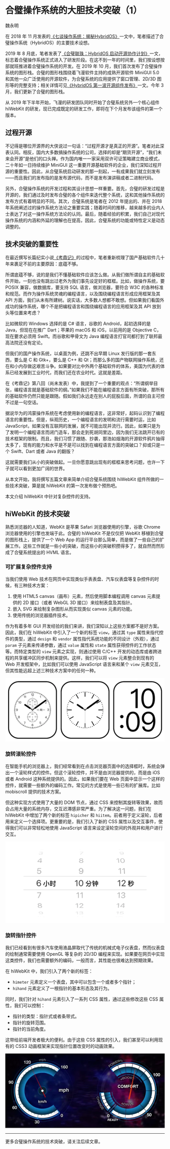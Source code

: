 # 合璧操作系统的大胆技术突破（1）

魏永明

在 2018 年 11 月发表的[《七谈操作系统：揭秘HybridOS》](https://mp.weixin.qq.com/s?__biz=MzA5MTYwNTA3MA==&amp;mid=2651104264&amp;idx=1&amp;sn=87f5a883729d1898987420ae7bf6a37b&amp;chksm=8b89d529bcfe5c3f089fe1d05697cf219bd717adf1337ec99798e5147d0213a3bea0af07e084&token=426220509&lang=zh_CN#rd)一文中，笔者描述了合璧操作系统（HybridOS）的主要技术设想。

2019 年 8 月底，笔者发表了[《合璧联珠：HybridOS 启动开源协作计划》](https://mp.weixin.qq.com/s?__biz=MzA5MTYwNTA3MA==&mid=2651104322&idx=1&sn=f3bec419f829f7846a240fddc335087c&chksm=8b89d563bcfe5c75d21165717e37cd87be95a0df054b16873ea2706c0bc4db4a7775e26acac9&token=426220509&lang=zh_CN#rd)一文，标志着合璧操作系统正式进入了研发阶段。在这不到一年的时间里，我们按设想按部就班推进着合璧操作系统的开发。在 2019 年 10 月，我们首次发布了合璧操作系统的图形栈。合璧的图形栈围绕着飞漫软件主持的成熟开源软件 MiniGUI 5.0 和其他一众广泛使用的开源软件，为合璧系统的应用提供了窗口管理、2D/3D 图形等的完整支持；相关详情可见[《HybridOS 第一波开源组件发布》](https://mp.weixin.qq.com/s?__biz=MzA5MTYwNTA3MA==&mid=2651104353&idx=1&sn=b6d537de5e672bb70b19e38d76d449c7&chksm=8b89d540bcfe5c5625f708556f0143eb9983e6df070f76d4e2d4de7841752ba91384bbe207c3&token=426220509&lang=zh_CN#rd)一文。今年 3 月，我们更新了合璧的图形栈。

从 2019 年下半年开始，飞漫的研发团队同时开始了合璧系统另外一个核心组件 hiWebKit 的研发，现已完成既定的研发工作，即将在下个月发布该组件的第一个版本。

## 过程开源

不记得是哪位开源界的大侠说过一句话：“过程开源才是真正的开源”。笔者对此深表认同。相反，国内大多数搞操作系统的公司，选择的却是“期货开源”，“我们未来会开源”是他们的口头禅。作为国内唯一一家采用双许可证策略建立商业模式，二十年如一日持续维护 MiniGUI 这一重要开源基础软件的企业，我们深知过程开源的重要性。因此，从合璧系统启动研发的那一刻起，一有成果我们就立刻发布——而且我们的发布指的是发布源代码，而不是发布演讲稿或者二进制代码。

另外，合璧操作系统的开发过程和其设计思想一样重要。首先，合璧的研发过程是开源的，我们通过及时发布合璧的各个组件来迭代整个系统，这和其他操作系统的发布方式有着明显的不同。其次，合璧系统是笔者在 2012 年提出的、并在 2018 年系统阐述过的操作系统方法论之重要实践；随着时间的推移，越来越多的业内人士表达了对这一操作系统方法论的认同。最后，随着经验的积累，我们自己对现代操作系统的内涵和外延的理解也在提高，因此，合璧系统的功能或特性定义是动态调整的。

## 技术突破的重要性

在最近撰写长篇纪实小说[《考鼎记》](https://mp.weixin.qq.com/mp/appmsgalbum?action=getalbum&album_id=1420920902291947520&__biz=MzA5MTYwNTA3MA==#wechat_redirect)的过程中，笔者重新梳理了国产基础软件几十年来裹足不前的主要原因：底蕴不够。

所谓底蕴不够，说的是我们不懂基础软件应该怎么做。从我们做所谓自主的基础软件开始，一刻也没有跳出过老外为我们事先设定好的框框。比如，做操作系统，要 POSIX 兼容，做数据库，要支持 SQL 语言，做浏览器，要符合 W3C 的各种标准和规范。而作为操作系统灵魂的编程语言，以及围绕编程语言形成应用框架及其 API 方面，我们从未有所建树。说实话，大多数人想都不敢想。但如果我们看国外成功的操作系统，哪个不是把编程语言和围绕编程语言的应用框架及其 API 放到头等位置来考虑？

比如微软的 Windows 选择的是 C# 语言，谷歌的 Android，起初选择的是 Java，但现在在推广 Dart；苹果的 macOS 和 iOS，以前用的是 Objective C，现在要求必须用 Swift。而谷歌和甲骨文为 Java 编程语言打官司都打到了联邦最高法院还没有定论。

但我们的国产操作系统，以桌面为例，还跳不出早期 Linux 发行版的那一套东西，要么是 C 和 Gtk+，要么是 C++ 和 Qt；而那么多的国产物联网操作系统，还在和小内存做这艰苦斗争。如果要对比中外两个基础软件的体系，美国为代表的体系已经发展到工业时代，而我们还在农业时代。这就是差距。

在《考鼎记》第八回（尚未发表）中，我提到了一个重要的观点：“所谓纲举目张，编程语言就是基础软件的纲。”如果我们不能在编程语言方面有所突破，那所有的基础软件仍然只能是跟随。假如我们永远走在别人的屁股后面，所谓的自主可控不过是一句空话。

据说华为的鸿蒙操作系统在考虑使用新的编程语言，这非常好，起码认识到了编程语言的重要性。但是，纵观历史，一个编程语言的发明和流行需要时运，比如 JavaScript，如果没有互联网的发展，就不可能出现并流行。因此，如果只是为了发明一个编程语言而闭门造车，那会走到死胡同里边，因为我们无法跳开已有的技术框架的限制。而且，我们习惯了跟随、抄袭，那浩如烟海的开源软件鸦片抽得太多了，现有的能力和水平是不是可以找到在编程语言方面的突破口？抑或只是一个 Swift、Dart 或者 Java 的翻版？

这就需要我们从小的突破做起。一旦你愿意跳出现有的框框来思考问题，也许一下子就可以看到更加广阔的世界。

从本文开始，我将撰写五篇文章来简单介绍合璧系统围绕 hiWebKit 组件所做的一些技术突破，算是就 hiWebKit 的第一次发布做个预热吧。

本文介绍 hiWebKit 中针对复杂控件的支持。

## hiWebKit 的技术突破

熟悉浏览器的人知道，WebKit 是苹果 Safari 浏览器使用的引擎，谷歌 Chrome 浏览器使用的引擎也发端于此。合璧的 hiWebKit 不是仅仅把 WebKit 移植到合璧的图形栈上，提供了一个 Web App 的运行平台那么简单，而是做了一些自己的扩展工作。这些工作就是一些小的突破，而这些小的突破积攒得多了，就自然而然形成了合璧系统提出的 HVML 语言。

### 可扩展复杂控件支持

当我们使用 Web 技术在网页中实现类似手表表盘、汽车仪表盘等复杂控件的时候，有三种技术方案：

1. 使用 HTML5 canvas（画布）元素，然后使用脚本编程调用 canvas 元素提供的 2D 接口（或者 WebGL 3D 接口）来绘制表盘及其指针。
1. 嵌入 SVG 来绘制复杂图形从而实现类似 canvas 元素的功能。
1. 使用传统的浏览器插件技术。

作为有着多年 GUI 开发经验的我们来讲，我们深知以上这些方案都不是好方案。因此，我们在 hiWebKit 中引入了一个新的标签 `view`，通过其 `type` 属性来指代控件的类型，通过 `design` 和 `vendor` 属性指代系统功能的不同设计（外观），通过 `param` 子元素来传递参数，通过 `value` 属性和 `state` 属性获得控件的工作状态等。而特定类型的 `view` 元素之实现，则通过使用 C/C++ 开发的动态库或者跨进程的共享缓冲区同步机制来提供。这样，我们可以将 `view` 元素整合到现有的 Web 开发框架中，比如我们可以使用 JavaScript 语言来和某个 `view` 元素交互，但其性能远超上述三种技术方案中的任何一种。

![同一表盘的不同设计](figure-1-1.webp)

### 旋转滚轮控件

在智能手机的浏览器上，我们经常看到在点击浏览器页面中的选择框时，系统会弹出一个滚轮样式的控件。但这个滚轮控件，并不是由浏览器提供的，而是由 iOS 或者 Android 这种系统提供的。因此，如果我们要在 Web 页面中显示一个这样的控件，就需要一些额外的编码工作。常见的方式是使用一些已有的扩展库。比如 mobiscroll 提供的技术方案。

但这种实现方式使用了大量的 DOM 节点，通过 CSS 来控制其旋转等效果，故而会占用大量的系统内存，交互迟滞感非常严重。为了解决这一问题，我们在 hiWebKit 中增加了两个新的标签 `hipicher` 和 `hiitem`。前者用于定义滚轮，后者用来定义一个选择项。更重要的是，我们引入了新的 CSS 属性以及交互事件，使得我们可以非常轻松地使用 JavaScript 语言来设定滚轮空间的外观并和用户进行交互。

![典型的滚轮控件](figure-1-2.webp)

### 旋转指针控件

我们已经看到有很多汽车使用液晶屏取代了传统的机械式电子仪表盘，然而仪表盘的绘制通常需要使用 OpenGL 等复杂的 2D/3D 编程来实现。如果要在网页中实现这类控件，我们也需要额外的编码，一般而言，其性能也很难达到预期效果。

在 hiWebKit 中，我们引入了两个新的标签：

- `himeter` 元素定义一个表盘，其中可以包含一个或者多个指针；
- `hihand` 元素定义了一根指针的基本形态及其行为。

同时，我们针对 `hihand` 元素引入了一系列 CSS 属性，通过这些修改这些 CSS 属性，我们可以控制：

- 指针的类型：指针式或者条带式。
- 指针的旋转范围。
- 指针的当前角度。

这带给前端开发者极大的便利。由于这些 CSS 属性的引入，我们甚至可以利用现有的 CSS3 动画框架来实现指针位置改变时的动画效果。

![指针控件的典型应用](figure-1-3.webp)

---

更多合璧操作系统的技术突破，请关注后续文章。

